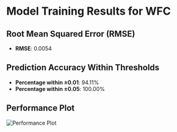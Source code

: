 # Model Training Results for WFC

## Root Mean Squared Error (RMSE)
- **RMSE**: 0.0054

## Prediction Accuracy Within Thresholds
- **Percentage within ±0.01**: 94.11%
- **Percentage within ±0.05**: 100.00%

## Performance Plot
![Performance Plot](../imgs/WFC.png)
